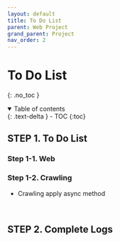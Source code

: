 ```yaml
---
layout: default
title: To Do List
parent: Web Project
grand_parent: Project
nav_order: 2
---
```


# To Do List

{: .no_toc }

<details open markdown="block">
  <summary>
    Table of contents
  </summary>
  {: .text-delta }
- TOC
{:toc}
</details>

## STEP 1. To Do List

### Step 1-1. Web


### Step 1-2. Crawling

* Crawling apply async method



<br>

## STEP 2. Complete Logs